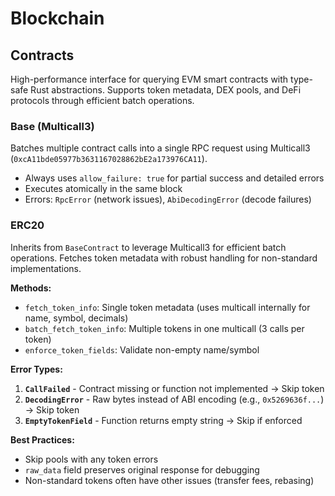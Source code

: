 # Blockchain

## Contracts

High-performance interface for querying EVM smart contracts with type-safe Rust abstractions. Supports token metadata, DEX pools, and DeFi protocols through efficient batch operations.

### Base (Multicall3)

Batches multiple contract calls into a single RPC request using Multicall3 (`0xcA11bde05977b3631167028862bE2a173976CA11`).

- Always uses `allow_failure: true` for partial success and detailed errors
- Executes atomically in the same block
- Errors: `RpcError` (network issues), `AbiDecodingError` (decode failures)

### ERC20

Inherits from `BaseContract` to leverage Multicall3 for efficient batch operations. Fetches token metadata with robust handling for non-standard implementations.

**Methods:**

- `fetch_token_info`: Single token metadata (uses multicall internally for name, symbol, decimals)
- `batch_fetch_token_info`: Multiple tokens in one multicall (3 calls per token)
- `enforce_token_fields`: Validate non-empty name/symbol

**Error Types:**

1. **`CallFailed`** - Contract missing or function not implemented → Skip token
2. **`DecodingError`** - Raw bytes instead of ABI encoding (e.g., `0x5269636f...`) → Skip token
3. **`EmptyTokenField`** - Function returns empty string → Skip if enforced

**Best Practices:**

- Skip pools with any token errors
- `raw_data` field preserves original response for debugging
- Non-standard tokens often have other issues (transfer fees, rebasing)
